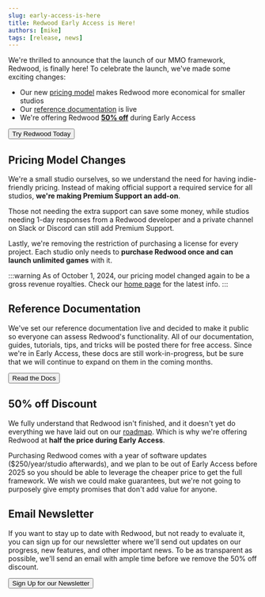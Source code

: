 ```yaml
---
slug: early-access-is-here
title: Redwood Early Access is Here!
authors: [mike]
tags: [release, news]
---
```


We're thrilled to announce that the launch of our MMO framework, Redwood, is finally here! To celebrate the launch, we've made some exciting changes:

- Our new [pricing model](#pricing-model-changes) makes Redwood more economical for smaller studios
- Our [reference documentation](#reference-documentation) is live
- We're offering Redwood [**50% off**](#50-off-discount) during Early Access

<div class="center">
  <a href="/docs/getting-started/overview"><button>Try Redwood Today</button></a>
</div>

<!--truncate-->

## Pricing Model Changes

We're a small studio ourselves, so we understand the need for having indie-friendly pricing. Instead of making official support a required service for all studios, **we're making Premium Support an add-on**.

Those not needing the extra support can save some money, while studios needing 1-day responses from a Redwood developer and a private channel on Slack or Discord can still add Premium Support.

Lastly, we're removing the restriction of purchasing a license for every project. Each studio only needs to **purchase Redwood once and can launch unlimited games** with it.

:::warning
As of October 1, 2024, our pricing model changed again to be a gross revenue royalties. Check our [home page](/#pricing) for the latest info.
:::

## Reference Documentation

We've set our reference documentation live and decided to make it public so everyone can assess Redwood's functionality. All of our documentation, guides, tutorials, tips, and tricks will be posted there for free access. Since we're in Early Access, these docs are still work-in-progress, but be sure that we will continue to expand on them in the coming months.

<div class="center">
  <a href="/docs"><button>Read the Docs</button></a>
</div>

## 50% off Discount

We fully understand that Redwood isn't finished, and it doesn't yet do everything we have laid out on our [roadmap](https://redwoodmmo.com/docs/support/roadmap). Which is why we're offering Redwood at **half the price during Early Access**.

Purchasing Redwood comes with a year of software updates ($250/year/studio afterwards), and we plan to be out of Early Access before 2025 so you should be able to leverage the cheaper price to get the full framework. We wish we could make guarantees, but we're not going to purposely give empty promises that don't add value for anyone.

## Email Newsletter

If you want to stay up to date with Redwood, but not ready to evaluate it, you can sign up for our newsletter where we'll send out updates on our progress, new features, and other important news. To be as transparent as possible, we'll send an email with ample time before we remove the 50% off discount.

<div class="center">
  <a href="/#signup"><button>Sign Up for our Newsletter</button></a>
</div>